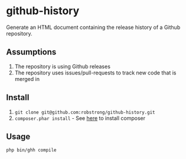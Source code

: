 # github-history

Generate an HTML document containing the release history of a Github repository.


## Assumptions
1. The repository is using Github releases
2. The repository uses issues/pull-requests to track new code that is merged in

## Install

1. `git clone git@github.com:robstrong/github-history.git`
2. `composer.phar install` - See [here](https://getcomposer.org/) to install composer

## Usage
`php bin/ghh compile`
